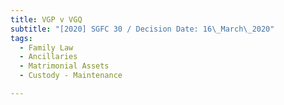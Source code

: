 ```yaml
---
title: VGP v VGQ
subtitle: "[2020] SGFC 30 / Decision Date: 16\_March\_2020"
tags:
  - Family Law
  - Ancillaries
  - Matrimonial Assets
  - Custody - Maintenance

---
```


